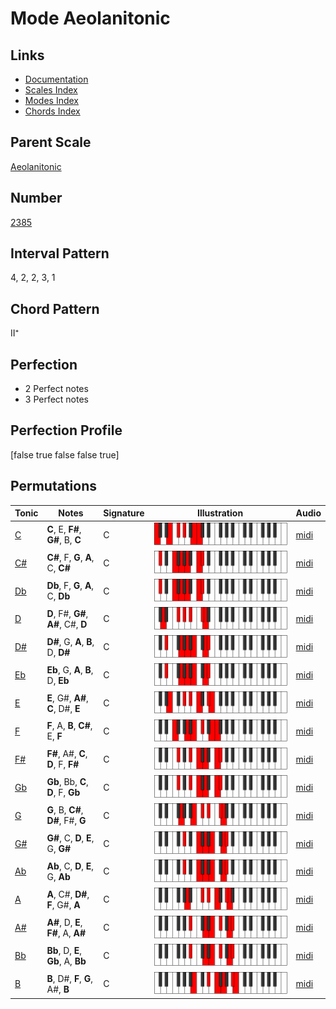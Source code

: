 # Mode Aeolanitonic

## Links

- [Documentation](README.md)
- [Scales Index](Scales.md)
- [Modes Index](Modes.md)
- [Chords Index](Chords.md)

## Parent Scale

[Aeolanitonic](ScaleAeolanitonic.md)

## Number

[2385](https://ianring.com/musictheory/scales/2385)

## Interval Pattern

4, 2, 2, 3, 1

## Chord Pattern

II⁺

## Perfection

- 2 Perfect notes
- 3 Perfect notes

## Perfection Profile

[false true false false true]

## Permutations

| Tonic | Notes | Signature | Illustration | Audio |
|-------|-------|-----------|--------------|-------|
| [C](ModeCNaturalAeolanitonic.md) | **C**, E, **F#**, **G#**, B, **C** | C | ![CNaturalAeolanitonic](ModeCNaturalAeolanitonic.png) | [midi](https://github.com/edipermadi/music/blob/main/docs/ModeCNaturalAeolanitonic.mid?raw=true) |
| [C#](ModeCSharpAeolanitonic.md) | **C#**, F, **G**, **A**, C, **C#** | C | ![CSharpAeolanitonic](ModeCSharpAeolanitonic.png) | [midi](https://github.com/edipermadi/music/blob/main/docs/ModeCSharpAeolanitonic.mid?raw=true) |
| [Db](ModeDFlatAeolanitonic.md) | **Db**, F, **G**, **A**, C, **Db** | C | ![DFlatAeolanitonic](ModeDFlatAeolanitonic.png) | [midi](https://github.com/edipermadi/music/blob/main/docs/ModeDFlatAeolanitonic.mid?raw=true) |
| [D](ModeDNaturalAeolanitonic.md) | **D**, F#, **G#**, **A#**, C#, **D** | C | ![DNaturalAeolanitonic](ModeDNaturalAeolanitonic.png) | [midi](https://github.com/edipermadi/music/blob/main/docs/ModeDNaturalAeolanitonic.mid?raw=true) |
| [D#](ModeDSharpAeolanitonic.md) | **D#**, G, **A**, **B**, D, **D#** | C | ![DSharpAeolanitonic](ModeDSharpAeolanitonic.png) | [midi](https://github.com/edipermadi/music/blob/main/docs/ModeDSharpAeolanitonic.mid?raw=true) |
| [Eb](ModeEFlatAeolanitonic.md) | **Eb**, G, **A**, **B**, D, **Eb** | C | ![EFlatAeolanitonic](ModeEFlatAeolanitonic.png) | [midi](https://github.com/edipermadi/music/blob/main/docs/ModeEFlatAeolanitonic.mid?raw=true) |
| [E](ModeENaturalAeolanitonic.md) | **E**, G#, **A#**, **C**, D#, **E** | C | ![ENaturalAeolanitonic](ModeENaturalAeolanitonic.png) | [midi](https://github.com/edipermadi/music/blob/main/docs/ModeENaturalAeolanitonic.mid?raw=true) |
| [F](ModeFNaturalAeolanitonic.md) | **F**, A, **B**, **C#**, E, **F** | C | ![FNaturalAeolanitonic](ModeFNaturalAeolanitonic.png) | [midi](https://github.com/edipermadi/music/blob/main/docs/ModeFNaturalAeolanitonic.mid?raw=true) |
| [F#](ModeFSharpAeolanitonic.md) | **F#**, A#, **C**, **D**, F, **F#** | C | ![FSharpAeolanitonic](ModeFSharpAeolanitonic.png) | [midi](https://github.com/edipermadi/music/blob/main/docs/ModeFSharpAeolanitonic.mid?raw=true) |
| [Gb](ModeGFlatAeolanitonic.md) | **Gb**, Bb, **C**, **D**, F, **Gb** | C | ![GFlatAeolanitonic](ModeGFlatAeolanitonic.png) | [midi](https://github.com/edipermadi/music/blob/main/docs/ModeGFlatAeolanitonic.mid?raw=true) |
| [G](ModeGNaturalAeolanitonic.md) | **G**, B, **C#**, **D#**, F#, **G** | C | ![GNaturalAeolanitonic](ModeGNaturalAeolanitonic.png) | [midi](https://github.com/edipermadi/music/blob/main/docs/ModeGNaturalAeolanitonic.mid?raw=true) |
| [G#](ModeGSharpAeolanitonic.md) | **G#**, C, **D**, **E**, G, **G#** | C | ![GSharpAeolanitonic](ModeGSharpAeolanitonic.png) | [midi](https://github.com/edipermadi/music/blob/main/docs/ModeGSharpAeolanitonic.mid?raw=true) |
| [Ab](ModeAFlatAeolanitonic.md) | **Ab**, C, **D**, **E**, G, **Ab** | C | ![AFlatAeolanitonic](ModeAFlatAeolanitonic.png) | [midi](https://github.com/edipermadi/music/blob/main/docs/ModeAFlatAeolanitonic.mid?raw=true) |
| [A](ModeANaturalAeolanitonic.md) | **A**, C#, **D#**, **F**, G#, **A** | C | ![ANaturalAeolanitonic](ModeANaturalAeolanitonic.png) | [midi](https://github.com/edipermadi/music/blob/main/docs/ModeANaturalAeolanitonic.mid?raw=true) |
| [A#](ModeASharpAeolanitonic.md) | **A#**, D, **E**, **F#**, A, **A#** | C | ![ASharpAeolanitonic](ModeASharpAeolanitonic.png) | [midi](https://github.com/edipermadi/music/blob/main/docs/ModeASharpAeolanitonic.mid?raw=true) |
| [Bb](ModeBFlatAeolanitonic.md) | **Bb**, D, **E**, **Gb**, A, **Bb** | C | ![BFlatAeolanitonic](ModeBFlatAeolanitonic.png) | [midi](https://github.com/edipermadi/music/blob/main/docs/ModeBFlatAeolanitonic.mid?raw=true) |
| [B](ModeBNaturalAeolanitonic.md) | **B**, D#, **F**, **G**, A#, **B** | C | ![BNaturalAeolanitonic](ModeBNaturalAeolanitonic.png) | [midi](https://github.com/edipermadi/music/blob/main/docs/ModeBNaturalAeolanitonic.mid?raw=true) |
